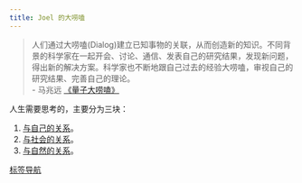 ```yaml
---
title: Joel 的大唠嗑
---
```


> 人们通过大唠嗑(Dialog)建立已知事物的关联，从而创造新的知识。不同背景的科学家在一起开会、讨论、通信、发表自己的研究结果，发现新问题，得出新的解决方案。科学家也不断地跟自己过去的经验大唠嗑，审视自己的研究结果、完善自己的理论。  
> \- 马兆远 [《量子大唠嗑》](./1-self/1-happiness/1-aware/resource/quantum-dialog.md)

人生需要思考的，主要分为三块：
1. [与自己的关系](./1-self/readme.md)。
2. [与社会的关系](./2-society/readme.md)。
3. [与自然的关系](./3-nature/readme.md)。

[标签导航](/tags)